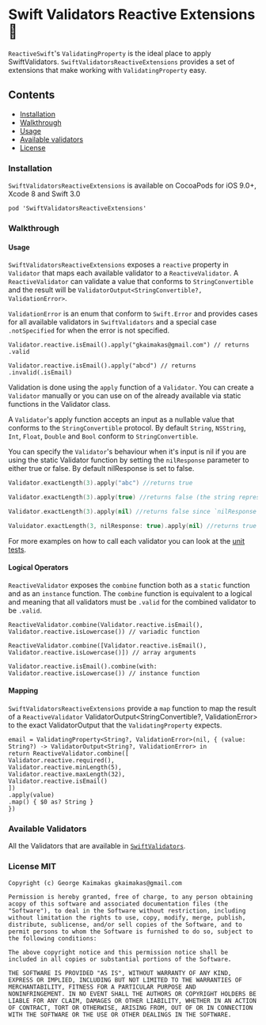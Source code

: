 # Swift Validators Reactive Extensions :large_orange_diamond:

`ReactiveSwift`'s `ValidatingProperty` is the ideal place to apply SwiftValidators. `SwiftValidatorsReactiveExtensions` provides a set of extensions that make working with `ValidatingProperty` easy.

## Contents
+ [Installation](#installation)
+ [Walkthrough](#walkthrough)
+ [Usage](#usage)
+ [Available validators](#supported-functions)
+ [License](#license-mit)

### Installation

`SwiftValidatorsReactiveExtensions` is available on CocoaPods for iOS 9.0+, Xcode 8 and Swift 3.0

````
pod 'SwiftValidatorsReactiveExtensions'
````

### Walkthrough
#### Usage

`SwiftValidatorsReactiveExtensions` exposes a `reactive` property in `Validator` that maps each available validator to a `ReactiveValidator`. A `ReactiveValidator` can validate a value that conforms to `StringConvertible` and the result will be `ValidatorOutput<StringConvertible?, ValidationError>`.

`ValidationError` is an enum that conform to `Swift.Error` and provides cases for all available validators in `SwiftValidators` and a special case `.notSpecified` for when the error is not specified.

````
Validator.reactive.isEmail().apply("gkaimakas@gmail.com") // returns .valid

Validator.reactive.isEmail().apply("abcd") // returns .invalid(.isEmail)
````

Validation is done using the `apply` function of a `Validator`.
You can create a `Validator` manually or you can use on of the already available via static functions in the Validator class. 

A `Validator`'s apply function accepts an input as a nullable value that conforms to the `StringConvertible` protocol. By default `String`, `NSString`, `Int`, `Float`, `Double` and `Bool` conform to `StringConvertible`.

You can specify the `Validator`'s behaviour when it's input is nil if you are using the static Validator function by setting the `nilResponse` parameter to either true or false. By default nilResponse is set to false.

```swift
Validator.exactLength(3).apply("abc") //returns true

Validator.exactLength(3).apply(true) //returns false (the string representation of true is 'true')

Validator.exactLength(3).apply(nil) //returns false since `nilResponse` is set to false by default

Valuidator.exactLength(3, nilResponse: true).apply(nil) //returns true since we set nilResponse to true
```

For more examples on how to call each validator you can look at the [unit tests](https://github.com/gkaimakas/SwiftValidators/blob/master/SwiftValidatorsTests/ValidatorSpec.swift).

#### Logical Operators

`ReactiveValidator` exposes the `combine` function both as a `static` function and as an `instance` function. The `combine` function is equivalent to a logical and meaning that all validators must be `.valid` for the combined validator to be `.valid`.

````
ReactiveValidator.combine(Validator.reactive.isEmail(), Validator.reactive.isLowercase()) // variadic function

ReactiveValidator.combine([Validator.reactive.isEmail(), Validator.reactive.isLowercase()]) // array arguments

Validator.reactive.isEmail().combine(with: Validator.reactive.isLowercase()) // instance function
````

#### Mapping

`SwiftValidatorsReactiveExtensions` provide a `map` function to map the result of a `ReactiveValidator` ValidatorOutput<StringConvertible?, ValidationError> to the exact ValidatorOutput that the `ValidatingProperty` expects.


````
email = ValidatingProperty<String?, ValidationError>(nil, { (value: String?) -> ValidatorOutput<String?, ValidationError> in
return ReactiveValidator.combine([
Validator.reactive.required(),
Validator.reactive.minLength(5),
Validator.reactive.maxLength(32),
Validator.reactive.isEmail()
])
.apply(value)
.map() { $0 as? String }
})
````

### Available Validators

All the Validators that are available in [`SwiftValidators`](https://github.com/gkaimakas/SwiftValidators#supported-functions).


### License MIT

````
Copyright (c) George Kaimakas gkaimakas@gmail.com

Permission is hereby granted, free of charge, to any person obtaining 
acopy of this software and associated documentation files (the 
"Software"), to deal in the Software without restriction, including 
without limitation the rights to use, copy, modify, merge, publish,
distribute, sublicense, and/or sell copies of the Software, and to 
permit persons to whom the Software is furnished to do so, subject to
the following conditions:

The above copyright notice and this permission notice shall be 
included in all copies or substantial portions of the Software.

THE SOFTWARE IS PROVIDED "AS IS", WITHOUT WARRANTY OF ANY KIND, 
EXPRESS OR IMPLIED, INCLUDING BUT NOT LIMITED TO THE WARRANTIES OF 
MERCHANTABILITY, FITNESS FOR A PARTICULAR PURPOSE AND 
NONINFRINGEMENT. IN NO EVENT SHALL THE AUTHORS OR COPYRIGHT HOLDERS BE 
LIABLE FOR ANY CLAIM, DAMAGES OR OTHER LIABILITY, WHETHER IN AN ACTION 
OF CONTRACT, TORT OR OTHERWISE, ARISING FROM, OUT OF OR IN CONNECTION 
WITH THE SOFTWARE OR THE USE OR OTHER DEALINGS IN THE SOFTWARE.
````
